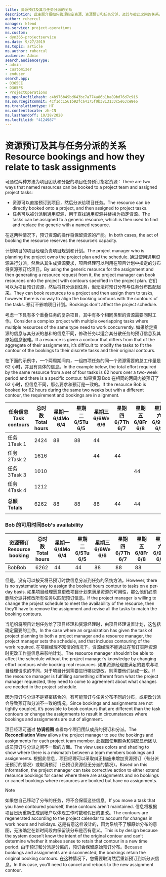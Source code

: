 ```yaml
---
title: 资源预订及其与任务分派的关系
description: 此主题介绍如何管理指定资源、资源预订和任务分派，及其与彼此之间的关系。
author: ruhercul
manager: kfend
ms.service: project-operations
ms.custom:
- dyn365-projectservice
ms.date: 9/27/2019
ms.topic: article
ms.author: ruhercul
audience: Admin
search.audienceType:
- admin
- customizer
- enduser
search.app:
- D365CE
- D365PS
- ProjectOperations
ms.openlocfilehash: c4b976b49bd643bc7a774a86b1ba89bd76d7c916
ms.sourcegitcommit: 4cf1dc1561b92fca4175f0b3813133c5e63ce8e6
ms.translationtype: HT
ms.contentlocale: zh-CN
ms.lasthandoff: 10/28/2020
ms.locfileid: "4124987"
---
```

# <a name="resource-bookings-and-how-they-relate-to-task-assignments"></a><span data-ttu-id="0f470-103">资源预订及其与任务分派的关系</span><span class="sxs-lookup"><span data-stu-id="0f470-103">Resource bookings and how they relate to task assignments</span></span>


<span data-ttu-id="0f470-104">可通过两种方法为项目团队和分配的项目任务预订指定资源：</span><span class="sxs-lookup"><span data-stu-id="0f470-104">There are two ways that named resources can be booked to a project team and assigned project tasks:</span></span>

- <span data-ttu-id="0f470-105">资源可以直接预订到项目，然后分派给项目任务。</span><span class="sxs-lookup"><span data-stu-id="0f470-105">The resource can be directly booked onto a project, and then assigned to project tasks.</span></span>
- <span data-ttu-id="0f470-106">任务可以被分派到通用资源，用于查找通用资源并替换为指定资源。</span><span class="sxs-lookup"><span data-stu-id="0f470-106">The tasks can be assigned to a generic resource, which is then used to find and replace the generic with a named resource.</span></span> 

<span data-ttu-id="0f470-107">在这两种情况下，预订资源的操作将保留资源的产能。</span><span class="sxs-lookup"><span data-stu-id="0f470-107">In both cases, the act of booking the resource reserves the resource’s capacity.</span></span>

<span data-ttu-id="0f470-108">计划项目的项目经理负责项目规划和计划。</span><span class="sxs-lookup"><span data-stu-id="0f470-108">The project manager who is planning the project owns the project plan and the schedule.</span></span> <span data-ttu-id="0f470-109">通过使用通用资源进行分派，然后从其生成资源要求，项目经理可以利用在项目计划中指定的分布将资源预订给项目。</span><span class="sxs-lookup"><span data-stu-id="0f470-109">By using the generic resource for the assignment and then generating a resource request from it, the project manager can book resources onto the project with contours specified in the project plan.</span></span> <span data-ttu-id="0f470-110">它们可以为项目预订资源，然后将其分派到任务，但无法将预订分布与任务分布匹配起来。</span><span class="sxs-lookup"><span data-stu-id="0f470-110">They can book resources to a project and then assign them to tasks, however there is no way to align the booking contours with the contours of the tasks.</span></span> <span data-ttu-id="0f470-111">预订不影响项目计划。</span><span class="sxs-lookup"><span data-stu-id="0f470-111">Bookings don't affect the project schedule.</span></span>

<span data-ttu-id="0f470-112">考虑一下具有多个重叠任务的复杂项目，其中有多个相同类型的资源需要同时工作。</span><span class="sxs-lookup"><span data-stu-id="0f470-112">Consider a complex project with multiple overlapping tasks where multiple resources of the same type need to work concurrently.</span></span> <span data-ttu-id="0f470-113">如果给定资源的信息与其分派的总和的信息不同，修改任务以适合其分散任务的预订信息及其原始信息很难。</span><span class="sxs-lookup"><span data-stu-id="0f470-113">If a resource is given a contour that differs from that of the aggregate of their assignments, it’s difficult to modify the tasks to fit the contour of the bookings to their discrete tasks and their original contours.</span></span>

<span data-ttu-id="0f470-114">在下面的示例中，一个两周期间内，一组四项任务的同一个资源需要的总工作量是 62 小时，并且有具体的信息。</span><span class="sxs-lookup"><span data-stu-id="0f470-114">In the example below, the total effort required by the same resource from a set of four tasks is 62 hours over a two-week period and there is a specific contour.</span></span> <span data-ttu-id="0f470-115">如果资源 Bob 在相同的两周内被预订了 62 小时，但信息不同，那么要求和预订是一致的。</span><span class="sxs-lookup"><span data-stu-id="0f470-115">If the resource Bob is booked for 62 hours during the same two weeks but with a different contour, the requirement and bookings are in alignment.</span></span>

| <span data-ttu-id="0f470-116">**任务信息**</span><span class="sxs-lookup"><span data-stu-id="0f470-116">**Task contours**</span></span>    | <span data-ttu-id="0f470-117">**总时数**</span><span class="sxs-lookup"><span data-stu-id="0f470-117">**Total hours**</span></span> | <span data-ttu-id="0f470-118">星期一 6/4</span><span class="sxs-lookup"><span data-stu-id="0f470-118">Mo 6/4</span></span> | <span data-ttu-id="0f470-119">星期二 6/5</span><span class="sxs-lookup"><span data-stu-id="0f470-119">Tu 6/5</span></span> | <span data-ttu-id="0f470-120">星期三 6/6</span><span class="sxs-lookup"><span data-stu-id="0f470-120">We 6/6</span></span> | <span data-ttu-id="0f470-121">星期四 6/7</span><span class="sxs-lookup"><span data-stu-id="0f470-121">Th 6/7</span></span> | <span data-ttu-id="0f470-122">星期五 6/8</span><span class="sxs-lookup"><span data-stu-id="0f470-122">Fr 6/8</span></span> | <span data-ttu-id="0f470-123">星期六 6/9</span><span class="sxs-lookup"><span data-stu-id="0f470-123">Sa 6/9</span></span> | <span data-ttu-id="0f470-124">星期日 6/10</span><span class="sxs-lookup"><span data-stu-id="0f470-124">Su 6/10</span></span> | <span data-ttu-id="0f470-125">星期一 6/11</span><span class="sxs-lookup"><span data-stu-id="0f470-125">Mo 6/11</span></span> | <span data-ttu-id="0f470-126">星期二 6/12</span><span class="sxs-lookup"><span data-stu-id="0f470-126">Tu 6/12</span></span> | <span data-ttu-id="0f470-127">星期三 6/13</span><span class="sxs-lookup"><span data-stu-id="0f470-127">We 6/13</span></span> | <span data-ttu-id="0f470-128">星期四 6/14</span><span class="sxs-lookup"><span data-stu-id="0f470-128">Th 6/14</span></span> | <span data-ttu-id="0f470-129">星期五 6/15</span><span class="sxs-lookup"><span data-stu-id="0f470-129">Fr 6/15</span></span> |
|----------------------|-----------------|--------|--------|--------|--------|--------|--------|---------|---------|---------|---------|---------|---------|
| <span data-ttu-id="0f470-130">任务 1</span><span class="sxs-lookup"><span data-stu-id="0f470-130">Task 1</span></span>               | <span data-ttu-id="0f470-131">24</span><span class="sxs-lookup"><span data-stu-id="0f470-131">24</span></span>              | <span data-ttu-id="0f470-132">8</span><span class="sxs-lookup"><span data-stu-id="0f470-132">8</span></span>      | <span data-ttu-id="0f470-133">8</span><span class="sxs-lookup"><span data-stu-id="0f470-133">8</span></span>      | <span data-ttu-id="0f470-134">4</span><span class="sxs-lookup"><span data-stu-id="0f470-134">4</span></span>      |        |        |        |         |         |         | <span data-ttu-id="0f470-135">4</span><span class="sxs-lookup"><span data-stu-id="0f470-135">4</span></span>       |         |         |
| <span data-ttu-id="0f470-136">任务 2</span><span class="sxs-lookup"><span data-stu-id="0f470-136">Task 2</span></span>               | <span data-ttu-id="0f470-137">16</span><span class="sxs-lookup"><span data-stu-id="0f470-137">16</span></span>              |        |        | <span data-ttu-id="0f470-138">4</span><span class="sxs-lookup"><span data-stu-id="0f470-138">4</span></span>      | <span data-ttu-id="0f470-139">4</span><span class="sxs-lookup"><span data-stu-id="0f470-139">4</span></span>      |        |        |         | <span data-ttu-id="0f470-140">8</span><span class="sxs-lookup"><span data-stu-id="0f470-140">8</span></span>       |         |         |         |         |
| <span data-ttu-id="0f470-141">任务 3</span><span class="sxs-lookup"><span data-stu-id="0f470-141">Task 3</span></span>               | <span data-ttu-id="0f470-142">10</span><span class="sxs-lookup"><span data-stu-id="0f470-142">10</span></span>              |        |        |        |        | <span data-ttu-id="0f470-143">4</span><span class="sxs-lookup"><span data-stu-id="0f470-143">4</span></span>      |        |         |         | <span data-ttu-id="0f470-144">4</span><span class="sxs-lookup"><span data-stu-id="0f470-144">4</span></span>       |         | <span data-ttu-id="0f470-145">2</span><span class="sxs-lookup"><span data-stu-id="0f470-145">2</span></span>       |         |
| <span data-ttu-id="0f470-146">任务 4</span><span class="sxs-lookup"><span data-stu-id="0f470-146">Task 4</span></span>               | <span data-ttu-id="0f470-147">12</span><span class="sxs-lookup"><span data-stu-id="0f470-147">12</span></span>              |        |        |        |        |        |        |         |         |         | <span data-ttu-id="0f470-148">4</span><span class="sxs-lookup"><span data-stu-id="0f470-148">4</span></span>       |         | <span data-ttu-id="0f470-149">8</span><span class="sxs-lookup"><span data-stu-id="0f470-149">8</span></span>       |
|                      |                 |        |        |        |        |        |        |         |         |         |         |         |         |
| <span data-ttu-id="0f470-150">**总额**</span><span class="sxs-lookup"><span data-stu-id="0f470-150">**Totals**</span></span>           | <span data-ttu-id="0f470-151">62</span><span class="sxs-lookup"><span data-stu-id="0f470-151">62</span></span>              | <span data-ttu-id="0f470-152">8</span><span class="sxs-lookup"><span data-stu-id="0f470-152">8</span></span>      | <span data-ttu-id="0f470-153">8</span><span class="sxs-lookup"><span data-stu-id="0f470-153">8</span></span>      | <span data-ttu-id="0f470-154">8</span><span class="sxs-lookup"><span data-stu-id="0f470-154">8</span></span>      | <span data-ttu-id="0f470-155">4</span><span class="sxs-lookup"><span data-stu-id="0f470-155">4</span></span>      | <span data-ttu-id="0f470-156">4</span><span class="sxs-lookup"><span data-stu-id="0f470-156">4</span></span>      |        |         | <span data-ttu-id="0f470-157">8</span><span class="sxs-lookup"><span data-stu-id="0f470-157">8</span></span>       | <span data-ttu-id="0f470-158">4</span><span class="sxs-lookup"><span data-stu-id="0f470-158">4</span></span>       | <span data-ttu-id="0f470-159">8</span><span class="sxs-lookup"><span data-stu-id="0f470-159">8</span></span>       | <span data-ttu-id="0f470-160">2</span><span class="sxs-lookup"><span data-stu-id="0f470-160">2</span></span>       | <span data-ttu-id="0f470-161">8</span><span class="sxs-lookup"><span data-stu-id="0f470-161">8</span></span>       |
|                      |                 |        |        |        |        |        |        |         |         |         |         |

### <a name="bobs-availability"></a><span data-ttu-id="0f470-162">Bob 的可用时间</span><span class="sxs-lookup"><span data-stu-id="0f470-162">Bob's availability</span></span>
| <span data-ttu-id="0f470-163">**资源预订**</span><span class="sxs-lookup"><span data-stu-id="0f470-163">**Resource   booking**</span></span> | <span data-ttu-id="0f470-164">**总时数**</span><span class="sxs-lookup"><span data-stu-id="0f470-164">**Total hours**</span></span> | <span data-ttu-id="0f470-165">星期一 6/4</span><span class="sxs-lookup"><span data-stu-id="0f470-165">Mo 6/4</span></span> | <span data-ttu-id="0f470-166">星期二 6/5</span><span class="sxs-lookup"><span data-stu-id="0f470-166">Tu 6/5</span></span> | <span data-ttu-id="0f470-167">星期三 6/6</span><span class="sxs-lookup"><span data-stu-id="0f470-167">We 6/6</span></span> | <span data-ttu-id="0f470-168">星期四 6/7</span><span class="sxs-lookup"><span data-stu-id="0f470-168">Th 6/7</span></span> | <span data-ttu-id="0f470-169">星期五 6/8</span><span class="sxs-lookup"><span data-stu-id="0f470-169">Fr 6/8</span></span> | <span data-ttu-id="0f470-170">星期六 6/9</span><span class="sxs-lookup"><span data-stu-id="0f470-170">Sa 6/9</span></span> | <span data-ttu-id="0f470-171">星期日 6/10</span><span class="sxs-lookup"><span data-stu-id="0f470-171">Su 6/10</span></span> | <span data-ttu-id="0f470-172">星期一 6/11</span><span class="sxs-lookup"><span data-stu-id="0f470-172">Mo 6/11</span></span> | <span data-ttu-id="0f470-173">星期二 6/12</span><span class="sxs-lookup"><span data-stu-id="0f470-173">Tu 6/12</span></span> | <span data-ttu-id="0f470-174">星期三 6/13</span><span class="sxs-lookup"><span data-stu-id="0f470-174">We 6/13</span></span> | <span data-ttu-id="0f470-175">星期四 6/14</span><span class="sxs-lookup"><span data-stu-id="0f470-175">Th 6/14</span></span> | <span data-ttu-id="0f470-176">星期五 6/15</span><span class="sxs-lookup"><span data-stu-id="0f470-176">Fr 6/15</span></span> |
|------------------------|-----------------|--------|--------|--------|--------|--------|--------|---------|---------|---------|---------|---------|---------|
| <span data-ttu-id="0f470-177">Bob</span><span class="sxs-lookup"><span data-stu-id="0f470-177">Bob</span></span>                    | <span data-ttu-id="0f470-178">62</span><span class="sxs-lookup"><span data-stu-id="0f470-178">62</span></span>              | <span data-ttu-id="0f470-179">4</span><span class="sxs-lookup"><span data-stu-id="0f470-179">4</span></span>      | <span data-ttu-id="0f470-180">4</span><span class="sxs-lookup"><span data-stu-id="0f470-180">4</span></span>      | <span data-ttu-id="0f470-181">8</span><span class="sxs-lookup"><span data-stu-id="0f470-181">8</span></span>      | <span data-ttu-id="0f470-182">8</span><span class="sxs-lookup"><span data-stu-id="0f470-182">8</span></span>      | <span data-ttu-id="0f470-183">8</span><span class="sxs-lookup"><span data-stu-id="0f470-183">8</span></span>      |        |         | <span data-ttu-id="0f470-184">4</span><span class="sxs-lookup"><span data-stu-id="0f470-184">4</span></span>       | <span data-ttu-id="0f470-185">4</span><span class="sxs-lookup"><span data-stu-id="0f470-185">4</span></span>       | <span data-ttu-id="0f470-186">8</span><span class="sxs-lookup"><span data-stu-id="0f470-186">8</span></span>       | <span data-ttu-id="0f470-187">8</span><span class="sxs-lookup"><span data-stu-id="0f470-187">8</span></span>       | <span data-ttu-id="0f470-188">6</span><span class="sxs-lookup"><span data-stu-id="0f470-188">6</span></span>       |

<span data-ttu-id="0f470-189">但是，没有可以按天将已预订时数信息分派到任务的系统方法。</span><span class="sxs-lookup"><span data-stu-id="0f470-189">However, there is no systematic way to assign the booked hours contour to tasks on a per-day basis.</span></span> <span data-ttu-id="0f470-190">如果项目经理愿意更改项目计划来满足资源的可用性，那么他们必须删除分派并修改所有任务以匹配预订信息。</span><span class="sxs-lookup"><span data-stu-id="0f470-190">If the project manager is willing to change the project schedule to meet the availability of the resource, then they’ll have to remove the assignment and revise all the tasks to match the booking contours.</span></span>

<span data-ttu-id="0f470-191">当组织将项目计划任务给了项目经理和资源经理时，由项目经理设置计划，这包括确定需要的工作。</span><span class="sxs-lookup"><span data-stu-id="0f470-191">In the case where an organization has given the task of project planning to both a project manager and a resource manager, the project manager sets the schedule, and that includes contouring of the work required.</span></span> <span data-ttu-id="0f470-192">在项目经理不知情的情况下，资源经理不能通过在预订实际资源时更改工作量信息来影响计划。</span><span class="sxs-lookup"><span data-stu-id="0f470-192">The resource manager shouldn’t be able to affect the schedule without the project manager’s knowledge by changing effort contours while booking real resources.</span></span> <span data-ttu-id="0f470-193">如果资源经理要满足的要求与项目经理请求的不同，对于项目计划需要进行哪些更改，则需要他们达成一致。</span><span class="sxs-lookup"><span data-stu-id="0f470-193">If the resource manager is fulfilling something different from what the project manager requested, they need to come to agreement about what changes are needed in the project schedule.</span></span>

<span data-ttu-id="0f470-194">因为预订与分派不是紧密结合的，有可能预订与任务分布不同的分布，或更改分派会导致预订和分派不一致的情况。</span><span class="sxs-lookup"><span data-stu-id="0f470-194">Since bookings and assignments are not tightly coupled, it’s possible to book contours that are different than the task contours or change the assignments to result in circumstances where bookings and assignments are out of alignment.</span></span>

<span data-ttu-id="0f470-195">项目经理可通过 **协调视图** 查看每个项目团队成员的预订和分派。</span><span class="sxs-lookup"><span data-stu-id="0f470-195">The **Reconciliation View** allows the project manager to see the bookings and assignments for each project team member.</span></span> <span data-ttu-id="0f470-196">此视图使用颜色和阴影显示团队成员预订与分派之间不一致的方面。</span><span class="sxs-lookup"><span data-stu-id="0f470-196">The view uses colors and shading to show where there is a mismatch between a team members bookings and assignments.</span></span> <span data-ttu-id="0f470-197">根据此信息，项目经理可以采取纠正措施来增加资源预订（有分派无预订的情况）或取消预订（已预订资源但无分派的情况）。</span><span class="sxs-lookup"><span data-stu-id="0f470-197">Based on this information, the project manager can take corrective action to either extend resource bookings for cases where there are assignments and no bookings or cancel bookings where resources are booked but have no assignments.</span></span>

> [!NOTE]
> <span data-ttu-id="0f470-198">如果您自己移动了分布的任务，将不会保留这些信息。</span><span class="sxs-lookup"><span data-stu-id="0f470-198">If you move a task that you have contoured yourself, these contours aren’t maintained.</span></span> <span data-ttu-id="0f470-199">信息将根据项目日历重新生成到帐户以体现工作时数和假日的更改。</span><span class="sxs-lookup"><span data-stu-id="0f470-199">The contours are regenerated according to the project calendar to account for changes in work hours and holidays.</span></span> <span data-ttu-id="0f470-200">这是有意这样设计的，因为系统不了解原始分布的意图，无法确定在新时间段内保留该分布是否有意义。</span><span class="sxs-lookup"><span data-stu-id="0f470-200">This is by design because the system doesn’t know the intent of the original contour and can’t determine whether it makes sense to retain that contour in a new time period.</span></span> <span data-ttu-id="0f470-201">由于预订和分派是分离的，预订会保留原始预订分布。</span><span class="sxs-lookup"><span data-stu-id="0f470-201">Because bookings and assignments are disconnected, the bookings retain the original booking contours.</span></span> <span data-ttu-id="0f470-202">在这种情况下，您需要取消然后重新预订到新分派信息。</span><span class="sxs-lookup"><span data-stu-id="0f470-202">In this case, you’ll need to cancel and rebook to the new assignment contour.</span></span>

